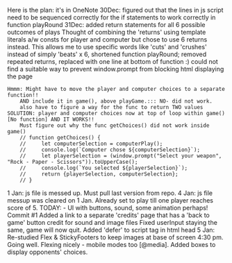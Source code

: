Here is the plan:
    it's in OneNote
30Dec:
    figured out that the lines in js script need to be sequenced correctly for the if statements to work correctly in function playRound
31Dec: 
    added return statements for all 6 possible outcomes of plays
        Thought of combining the 'returns' using template literals a/w consts for player and computer but chose to use 6 returns instead. This allows me to use specific words like 'cuts' and 'crushes' instead of simply 'beats' x 6,
    shortened function playRound; 
        removed repeated returns, replaced with one line at bottom of function :)
    could not find a suitable way to prevent window.prompt from blocking html displaying the page
    
    Hmmm: Might have to move the player and computer choices to a separate function!! 
        AND include it in game(), above playGame.::: NO- did not work.
        also have to figure a way for the func to return TWO values
    SOLUTION: player and computer choices now at top of loop within game() [No function] AND IT WORKS!!
        Must figure out why the func getChoices() did not work inside game()
        // function getChoices() {
        //     let computerSelection = computerPlay();
        //     console.log(`Computer chose ${computerSelection}`);
        //     let playerSelection = (window.prompt("Select your weapon", "Rock - Paper - Scissors")).toUpperCase();
        //     console.log(`You selected ${playerSelection}`);
        //     return {playerSelection, computerSelection};
        // }
1 Jan:
    js file is messed up. Must pull last version from repo.
4 Jan: js file messup was cleared on 1 Jan. Already set to play till one player reaches score of 5.
    TODAY: - UI with buttons, sound, some animation perhaps!
    Commit #1
        Added a link to a separate 'credits' page that has a 'back to game' button
            credit for sound and image files
        Fixed userInput staying the same, game will now quit.
        Added 'defer' to script tag in html head
5 Jan:
    Re-studied Flex & StickyFooters to keep images at base of screen
    4:30 pm. Going well. Flexing nicely - mobile modes too [@media]. Added boxes to display opponents' choices.
